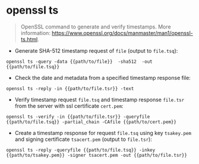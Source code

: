 # openssl ts

> OpenSSL command to generate and verify timestamps.
> More information: <https://www.openssl.org/docs/manmaster/man1/openssl-ts.html>.

- Generate SHA-512 timestamp request of `file` (output to `file.tsq`):

`openssl ts -query -data {{path/to/file}}  -sha512  -out {{path/to/file.tsq}}`

- Check the date and metadata from a specified timestamp response file:

`openssl ts -reply -in {{path/to/file.tsr}} -text`

- Verify timestamp request `file.tsq` and timestamp response `file.tsr` from the server with ssl certificate `cert.pem`:

`openssl ts -verify -in {{path/to/file.tsr}} -queryfile {{path/to/file.tsq}} -partial_chain -CAfile {{path/to/cert.pem}}`

- Create a timestamp response for request `file.tsq` using key `tsakey.pem` and signing certificate `tsacert.pem` (output to `file.tsr`):

`openssl ts -reply -queryfile {{path/to/file.tsq}} -inkey {{path/to/tsakey.pem}} -signer tsacert.pem -out {{path/to/file.tsr}}`

